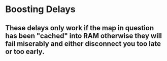 # Boosting Delays

## These delays only work if the map in question has been "cached" into RAM otherwise they will fail miserably and either disconnect you too late or too early.
